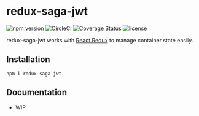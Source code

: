 # redux-saga-jwt
[![npm version](https://badge.fury.io/js/redux-saga-jwt.svg)](https://www.npmjs.com/package/redux-saga-jwt)
[![CircleCI](https://circleci.com/gh/kencckw/redux-saga-jwt.svg?style=shield)](https://circleci.com/gh/kencckw/redux-saga-jwt)
[![Coverage Status](https://coveralls.io/repos/github/kencckw/redux-saga-jwt/badge.svg?branch=)](https://coveralls.io/github/kencckw/redux-saga-jwt?branch=)
[![license](https://img.shields.io/github/license/kencckw/redux-saga-jwt.svg)](https://github.com/kencckw/redux-saga-jwt/blob/master/LICENSE.md)

redux-saga-jwt works with [React Redux](https://github.com/rackt/react-redux) to manage container state easily. 

## Installation
```npm i redux-saga-jwt```
## Documentation
* WIP
